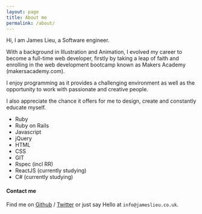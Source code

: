 ```yaml
---
layout: page
title: About me
permalink: /about/
---
```


Hi, I am James Lieu, a Software engineer.

With a background in Illustration and Animation, I evolved my career to become a full-time web developer, firstly by taking a leap of faith and enrolling in the web development bootcamp known as Makers Academy (makersacademy.com).

I enjoy programming as it provides a challenging environment as well as the opportunity to work with passionate and creative people.

I also appreciate the chance it offers for me to design, create and constantly educate myself.

- Ruby
- Ruby on Rails
- Javascript
- jQuery
- HTML
- CSS
- GIT
- Rspec (incl RR)
- ReactJS (currently studying)
- C# (currently studying)


#### Contact me

Find me on [Github][github] / [Twitter][Twitter] or just say Hello at
`info@jameslieu.co.uk`.


[github]: https://github.com/jameslieu
[twitter]: https://twitter.com/J_lieu
